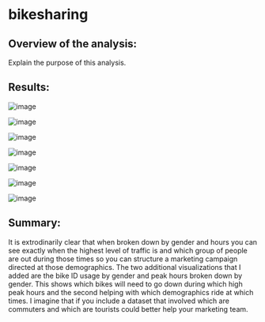 # bikesharing

## Overview of the analysis: 

Explain the purpose of this analysis.

## Results: 

![image](https://user-images.githubusercontent.com/101137700/176728926-42693151-cbf9-4667-a671-277709e8831f.png)

![image](https://user-images.githubusercontent.com/101137700/176728969-0593f217-a9db-4ce6-ad08-bbdb8191e471.png)

![image](https://user-images.githubusercontent.com/101137700/176729022-a3420d9c-b633-419b-9974-4288fab3285a.png)

![image](https://user-images.githubusercontent.com/101137700/176729132-851c0170-7c47-47b7-840f-4eeb76082e98.png)

![image](https://user-images.githubusercontent.com/101137700/176729175-37f7532e-2786-4111-a13f-bd92da573779.png)

![image](https://user-images.githubusercontent.com/101137700/176729223-ddcc2425-eee9-4b9c-8ed9-128b11aa5f74.png)

![image](https://user-images.githubusercontent.com/101137700/176729249-65fee3cf-d6bb-4380-a4a2-329d621bcd9d.png)


## Summary: 

It is extrodinarily clear that when broken down by gender and hours you can see exactly when the highest level of traffic is and which group of people are out during those times so you can structure a marketing campaign directed at those demographics. The two additional visualizations that I added are the bike ID usage by gender and peak hours broken down by gender. This shows which bikes will need to go down during which high peak hours and the second helping with which demographics ride at which times. I imagine that if you include a dataset that involved which are commuters and which are tourists could better help your marketing team. 
